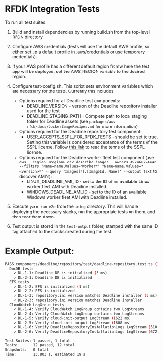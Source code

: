 # RFDK Integration Tests

To run all test suites:

1. Build and install dependencies by running build.sh from the top-level RFDK directory

1. Configure AWS credentials (tests will use the default AWS profile, so either set up a default profile in .aws/credentials or use temporary credentials).

1. If your AWS profile has a different default region fromw here the test app will be deployed, set the AWS_REGION variable to the desired region.

1. Configure test-config.sh. This script sets environment variables which are necessary for the tests. Currently this includes:
    * Options required for all Deadline test components:
      * DEADLINE_VERSION - version of the Deadline repository installer used for the test
      * DEADLINE_STAGING_PATH - Complete path to local staging folder for Deadline assets (see `packages/aws-rfdk/docs/DockerImageRecipes.md` for more information)
    * Options required for the Deadline repository test component:
      * USER_ACCEPTS_SSPL_FOR_RFDK_TESTS - should be set to true. Setting this variable is considered acceptance of the terms of the SSPL license. Follow [this link](https://www.mongodb.com/licensing/server-side-public-license) to read the terms of the SSPL license.
    * Options required for the Deadline worker fleet test component (use `aws --region <region> ec2 describe-images --owners 357466774442 --filters "Name=name,Values=*Worker*" "Name=name,Values=*<version>*" --query 'Images[*].[ImageId, Name]' --output text` to discover AMI's):
      * LINUX_DEADLINE_AMI_ID - set to the ID of an available Linux worker fleet AMI with Deadline installed.
      * WINDOWS_DEADLINE_AMI_ID - set to the ID of an available Windows worker fleet AMI with Deadline installed.

1. Execute `yarn run e2e` from the `integ` directory. This will handle deploying the necessary stacks, run the appropriate tests on them, and then tear them down.

1. Test output is stored in the `test-output` folder, stamped with the same ID tag attached to the stacks created during the test.

# Example Output:

```bash
PASS components/deadline/repository/test/deadline-repository.test.ts (13.218 s)
  DocDB tests
    ✓ DL-1-1: Deadline DB is initialized (3 ms)
    ✓ DL-2-1: Deadline DB is initialized
  EFS tests
    ✓ DL-1-2: EFS is initialized (1 ms)
    ✓ DL-2-2: EFS is initialized
    ✓ DL-1-3: repository.ini version matches Deadline installer (1 ms)
    ✓ DL-2-3: repository.ini version matches Deadline installer
  CloudWatch LogGroup tests
    ✓ DL-1-4: Verify CloudWatch LogGroup contains two LogStreams
    ✓ DL-2-4: Verify CloudWatch LogGroup contains two LogStreams
    ✓ DL-1-5: Verify cloud-init-output LogStream (1622 ms)
    ✓ DL-2-5: Verify cloud-init-output LogStream (1608 ms)
    ✓ DL-1-6: Verify DeadlineRepositoryInstallationLogs LogStream (510 ms)
    ✓ DL-2-6: Verify DeadlineRepositoryInstallationLogs LogStream (672 ms)

Test Suites: 1 passed, 1 total
Tests:       12 passed, 12 total
Snapshots:   0 total
Time:        13.803 s, estimated 19 s
```
